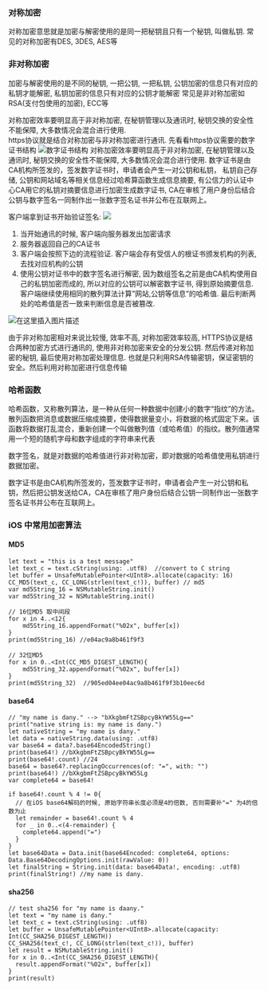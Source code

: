 ### 对称加密
对称加密意思就是加密与解密使用的是同一把秘钥且只有一个秘钥, 叫做私钥.  常见的对称加密有DES, 3DES, AES等

### 非对称加密
加密与解密使用的是不同的秘钥, 一把公钥, 一把私钥, 公钥加密的信息只有对应的私钥才能解密, 私钥加密的信息只有对应的公钥才能解密 
常见是非对称加密如RSA(支付包使用的加密), ECC等

对称加密效率要明显高于非对称加密, 在秘钥管理以及通讯时, 秘钥交换的安全性不能保障,  大多数情况会混合进行使用.  
https协议就是结合对称加密与非对称加密进行通讯. 
先看看https协议需要的数字证书结构
![数字证书结构](https://img-blog.csdnimg.cn/20210414235909957.png?x-oss-process=image/watermark,type_ZmFuZ3poZW5naGVpdGk,shadow_10,text_aHR0cHM6Ly9ibG9nLmNzZG4ubmV0L3FxXzE1OTA2NTY3,size_16,color_FFFFFF,t_70)
对称加密效率要明显高于非对称加密, 在秘钥管理以及通讯时, 秘钥交换的安全性不能保障,  大多数情况会混合进行使用. 
数字证书是由CA机构所签发的，签发数字证书时，申请者会产生一对公钥和私钥， 私钥自己存储, 公钥和网站域名等相关信息经过哈希算函数生成信息摘要,  有公信力的认证中心CA用它的私钥对摘要信息进行加密生成数字证书, CA在审核了用户身份后结合公钥与数字签名一同制作出一张数字签名证书并公布在互联网上。

客户端拿到证书开始验证签名: 
![](https://img-blog.csdnimg.cn/20210415000600919.png?x-oss-process=image/watermark,type_ZmFuZ3poZW5naGVpdGk,shadow_10,text_aHR0cHM6Ly9ibG9nLmNzZG4ubmV0L3FxXzE1OTA2NTY3,size_16,color_FFFFFF,t_70)
1.  当开始通讯的时候, 客户端向服务器发出加密请求
2.   服务器返回自己的CA证书
3.  客户端会按照下边的流程验证.  客户端会存有受信人的根证书颁发机构的列表,  去找对应机构的公钥
4.  使用公钥对证书中的数字签名进行解密, 因为数组签名之前是由CA机构使用自己的私钥加密而成的, 所以对应的公钥可以解密数字证书, 得到原始摘要信息. 客户端继续使用相同的散列算法计算”网站,公钥等信息”的哈希值.  最后判断两处的哈希值是否一致来判断信息是否被篡改.

![在这里插入图片描述](https://img-blog.csdnimg.cn/20210415000855964.png?x-oss-process=image/watermark,type_ZmFuZ3poZW5naGVpdGk,shadow_10,text_aHR0cHM6Ly9ibG9nLmNzZG4ubmV0L3FxXzE1OTA2NTY3,size_16,color_FFFFFF,t_70)

由于非对称加密相对来说比较慢, 效率不高,  对称加密效率较高,  HTTPS协议是结合两种加密方式进行通讯的,  使用非对称加密来安全的分发公钥.  然后传递对称加密的秘钥,  最后使用对称加密处理信息. 
也就是只利用RSA传输密钥，保证密钥的安全。然后利用对称加密进行信息传输


### 哈希函数  
哈希函数，又称散列算法，是一种从任何一种数据中创建小的数字“指纹”的方法。散列函数把消息或数据压缩成摘要，使得数据量变小，将数据的格式固定下来。该函数将数据打乱混合，重新创建一个叫做散列值（或哈希值）的指纹。散列值通常用一个短的随机字母和数字组成的字符串来代表

数字签名，就是对数据的哈希值进行非对称加密，即对数据的哈希值使用私钥进行数据加密。 

数字证书是由CA机构所签发的，签发数字证书时，申请者会产生一对公钥和私钥，然后把公钥发送给CA，CA在审核了用户身份后结合公钥一同制作出一张数字签名证书并公布在互联网上。  

### iOS 中常用加密算法
#### MD5 
```
let text = "this is a test message"
let text_c = text.cString(using: .utf8)  //convert to C string
let buffer = UnsafeMutablePointer<UInt8>.allocate(capacity: 16)
CC_MD5(text_c, CC_LONG(strlen(text_c!)), buffer) // md5
var md5String_16 = NSMutableString.init()
var md5String_32 = NSMutableString.init()

// 16位MD5 取中间段
for x in 4..<12{
    md5String_16.appendFormat("%02x", buffer[x])
}
print(md5String_16) //e04ac9a8b461f9f3

// 32位MD5
for x in 0..<Int(CC_MD5_DIGEST_LENGTH){
    md5String_32.appendFormat("%02x", buffer[x])
}
print(md5String_32)  //905ed04ee04ac9a8b461f9f3b10eec6d
```

#### base64
```
// "my name is dany." --> "bXkgbmFtZSBpcyBkYW55Lg=="
print("native string is: my name is dany.")
let nativeString = "my name is dany."
let data = nativeString.data(using: .utf8)
var base64 = data?.base64EncodedString()
print(base64!) //bXkgbmFtZSBpcyBkYW55Lg==
print(base64!.count) //24
base64 = base64?.replacingOccurrences(of: "=", with: "")
print(base64!) //bXkgbmFtZSBpcyBkYW55Lg
var complete64 = base64!

if base64!.count % 4 != 0{
  // 在iOS base64解码的时候, 原始字符串长度必须是4的倍数, 否则需要补"=" 为4的倍数为止
  let remainder = base64!.count % 4
  for _ in 0..<(4-remainder) {
    complete64.append("=")
  }
}
let base64Data = Data.init(base64Encoded: complete64, options: Data.Base64DecodingOptions.init(rawValue: 0))
let finalString = String.init(data: base64Data!, encoding: .utf8)
print(finalString!) //my name is dany.
```

#### sha256
```
// test sha256 for "my name is daany."
let text = "my name is dany."
let text_c = text.cString(using: .utf8)
let buffer = UnsafeMutablePointer<UInt8>.allocate(capacity: Int(CC_SHA256_DIGEST_LENGTH))
CC_SHA256(text_c!, CC_LONG(strlen(text_c!)), buffer)
let result = NSMutableString.init()
for x in 0..<Int(CC_SHA256_DIGEST_LENGTH){
  result.appendFormat("%02x", buffer[x])
}
print(result)
```